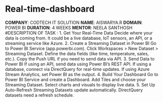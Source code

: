 # Real-time-dashboard
**COMPANY**: CODTECH IT SOLUTION
**NAME**: AISWARYA.R
**DOMAIN**: POWER BI
**DURATION**: 4 WEEKS 
**MENTOR**: NEELA SANTHOSH
#DESCRIPTION OF TASK : 1. Get Your Real-Time Data
Decide where your data is coming from. It could be a live database, IoT sensors, an API, or a streaming service like Azure.
2. Create a Streaming Dataset in Power BI
Go to Power BI Service (app.powerbi.com).
Click Workspaces > New Dataset > Streaming Dataset.
Define the data fields (like time, temperature, sales, etc.).
Copy the Push URL if you need to send data via API.
3. Send Data to Power BI
If using an API, send data using Power BI’s REST API.
If using a database, connect via DirectQuery for real-time updates.
If using Azure Stream Analytics, set Power BI as the output.
4. Build Your Dashboard
Go to Power BI Service and create a Dashboard.
Add Tiles and choose your Streaming Dataset.
Select charts and visuals to display live data.
5. Set Up Auto-Refresh
Streaming Datasets update automatically.
DirectQuery datasets need a refresh schedule.
